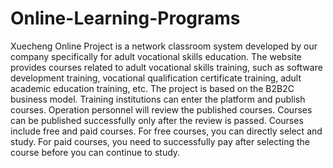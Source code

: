 # Online-Learning-Programs
Xuecheng Online Project is a network classroom system developed by our company specifically for adult vocational skills education. 
The website provides courses related to adult vocational skills training, such as software development training, vocational qualification certificate training, adult academic education training, etc. The project is based on the B2B2C business model. Training institutions can enter the platform and publish courses. Operation personnel will review the published courses. Courses can be published successfully only after the review is passed. Courses include free and paid courses. For free courses, you can directly select and study. For paid courses, you need to successfully pay after selecting the course before you can continue to study.
